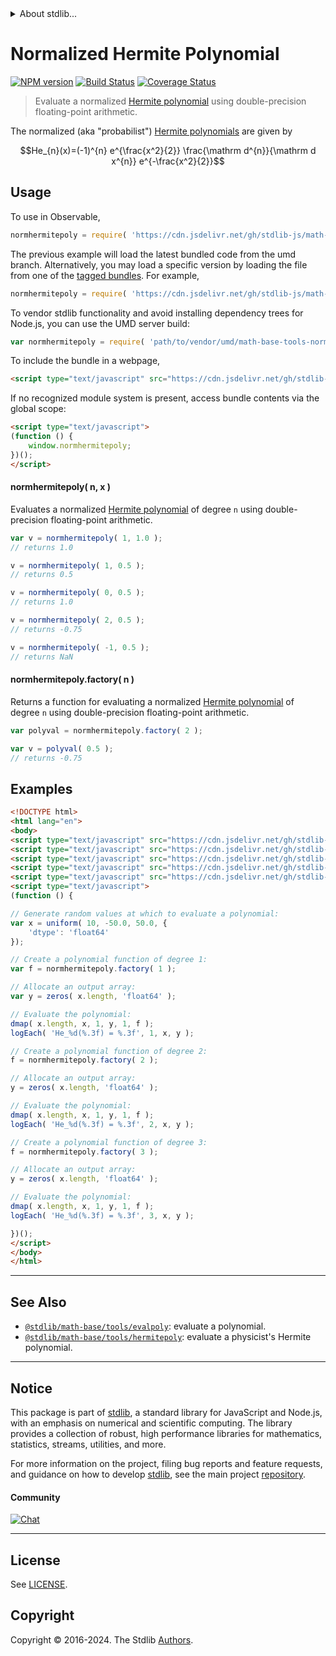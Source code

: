 <!--

@license Apache-2.0

Copyright (c) 2018 The Stdlib Authors.

Licensed under the Apache License, Version 2.0 (the "License");
you may not use this file except in compliance with the License.
You may obtain a copy of the License at

   http://www.apache.org/licenses/LICENSE-2.0

Unless required by applicable law or agreed to in writing, software
distributed under the License is distributed on an "AS IS" BASIS,
WITHOUT WARRANTIES OR CONDITIONS OF ANY KIND, either express or implied.
See the License for the specific language governing permissions and
limitations under the License.

-->


<details>
  <summary>
    About stdlib...
  </summary>
  <p>We believe in a future in which the web is a preferred environment for numerical computation. To help realize this future, we've built stdlib. stdlib is a standard library, with an emphasis on numerical and scientific computation, written in JavaScript (and C) for execution in browsers and in Node.js.</p>
  <p>The library is fully decomposable, being architected in such a way that you can swap out and mix and match APIs and functionality to cater to your exact preferences and use cases.</p>
  <p>When you use stdlib, you can be absolutely certain that you are using the most thorough, rigorous, well-written, studied, documented, tested, measured, and high-quality code out there.</p>
  <p>To join us in bringing numerical computing to the web, get started by checking us out on <a href="https://github.com/stdlib-js/stdlib">GitHub</a>, and please consider <a href="https://opencollective.com/stdlib">financially supporting stdlib</a>. We greatly appreciate your continued support!</p>
</details>

# Normalized Hermite Polynomial

[![NPM version][npm-image]][npm-url] [![Build Status][test-image]][test-url] [![Coverage Status][coverage-image]][coverage-url] <!-- [![dependencies][dependencies-image]][dependencies-url] -->

> Evaluate a normalized [Hermite polynomial][hermite-polynomial] using double-precision floating-point arithmetic.

<!-- Section to include introductory text. Make sure to keep an empty line after the intro `section` element and another before the `/section` close. -->

<section class="intro">

The normalized (aka "probabilist") [Hermite polynomials][hermite-polynomial] are given by

<!-- <equation class="equation" label="eq:normalized_hermite_polynomials" align="center" raw="He_{n}(x)=(-1)^{n} e^{\frac{x^2}{2}} \frac{\mathrm d^{n}}{\mathrm d x^{n}} e^{-\frac{x^2}{2}}" alt="Equation for normalized Hermite polynomials."> -->

```math
He_{n}(x)=(-1)^{n} e^{\frac{x^2}{2}} \frac{\mathrm d^{n}}{\mathrm d x^{n}} e^{-\frac{x^2}{2}}
```

<!-- <div class="equation" align="center" data-raw-text="He_{n}(x)=(-1)^{n} e^{\frac{x^2}{2}} \frac{\mathrm{d}^{n}}{\mathrm{d}x^n} e^{-\frac{x^2}{2}}" data-equation="eq:normalized_hermite_polynomials">
    <img src="https://cdn.jsdelivr.net/gh/stdlib-js/stdlib@bea0101eb61892f160eec8d97dc79188fd937523/lib/node_modules/@stdlib/math/base/tools/normhermitepoly/docs/img/equation_normalized_hermite_polynomials.svg" alt="Equation for normalized Hermite polynomials.">
    <br>
</div> -->

<!-- </equation> -->

</section>

<!-- /.intro -->

<!-- Package usage documentation. -->



<section class="usage">

## Usage

To use in Observable,

```javascript
normhermitepoly = require( 'https://cdn.jsdelivr.net/gh/stdlib-js/math-base-tools-normhermitepoly@umd/browser.js' )
```
The previous example will load the latest bundled code from the umd branch. Alternatively, you may load a specific version by loading the file from one of the [tagged bundles](https://github.com/stdlib-js/math-base-tools-normhermitepoly/tags). For example,

```javascript
normhermitepoly = require( 'https://cdn.jsdelivr.net/gh/stdlib-js/math-base-tools-normhermitepoly@v0.2.2-umd/browser.js' )
```

To vendor stdlib functionality and avoid installing dependency trees for Node.js, you can use the UMD server build:

```javascript
var normhermitepoly = require( 'path/to/vendor/umd/math-base-tools-normhermitepoly/index.js' )
```

To include the bundle in a webpage,

```html
<script type="text/javascript" src="https://cdn.jsdelivr.net/gh/stdlib-js/math-base-tools-normhermitepoly@umd/browser.js"></script>
```

If no recognized module system is present, access bundle contents via the global scope:

```html
<script type="text/javascript">
(function () {
    window.normhermitepoly;
})();
</script>
```

#### normhermitepoly( n, x )

Evaluates a normalized [Hermite polynomial][hermite-polynomial] of degree `n` using double-precision floating-point arithmetic.

```javascript
var v = normhermitepoly( 1, 1.0 );
// returns 1.0

v = normhermitepoly( 1, 0.5 );
// returns 0.5

v = normhermitepoly( 0, 0.5 );
// returns 1.0

v = normhermitepoly( 2, 0.5 );
// returns -0.75

v = normhermitepoly( -1, 0.5 );
// returns NaN
```

#### normhermitepoly.factory( n )

Returns a function for evaluating a normalized [Hermite polynomial][hermite-polynomial] of degree `n` using double-precision floating-point arithmetic.

```javascript
var polyval = normhermitepoly.factory( 2 );

var v = polyval( 0.5 );
// returns -0.75
```

</section>

<!-- /.usage -->

<!-- Package usage notes. Make sure to keep an empty line after the `section` element and another before the `/section` close. -->

<section class="notes">

</section>

<!-- /.notes -->

<!-- Package usage examples. -->

<section class="examples">

## Examples

<!-- eslint no-undef: "error" -->

```html
<!DOCTYPE html>
<html lang="en">
<body>
<script type="text/javascript" src="https://cdn.jsdelivr.net/gh/stdlib-js/random-array-uniform@umd/browser.js"></script>
<script type="text/javascript" src="https://cdn.jsdelivr.net/gh/stdlib-js/array-zeros@umd/browser.js"></script>
<script type="text/javascript" src="https://cdn.jsdelivr.net/gh/stdlib-js/strided-base-dmap@umd/browser.js"></script>
<script type="text/javascript" src="https://cdn.jsdelivr.net/gh/stdlib-js/console-log-each@umd/browser.js"></script>
<script type="text/javascript" src="https://cdn.jsdelivr.net/gh/stdlib-js/math-base-tools-normhermitepoly@umd/browser.js"></script>
<script type="text/javascript">
(function () {

// Generate random values at which to evaluate a polynomial:
var x = uniform( 10, -50.0, 50.0, {
    'dtype': 'float64'
});

// Create a polynomial function of degree 1:
var f = normhermitepoly.factory( 1 );

// Allocate an output array:
var y = zeros( x.length, 'float64' );

// Evaluate the polynomial:
dmap( x.length, x, 1, y, 1, f );
logEach( 'He_%d(%.3f) = %.3f', 1, x, y );

// Create a polynomial function of degree 2:
f = normhermitepoly.factory( 2 );

// Allocate an output array:
y = zeros( x.length, 'float64' );

// Evaluate the polynomial:
dmap( x.length, x, 1, y, 1, f );
logEach( 'He_%d(%.3f) = %.3f', 2, x, y );

// Create a polynomial function of degree 3:
f = normhermitepoly.factory( 3 );

// Allocate an output array:
y = zeros( x.length, 'float64' );

// Evaluate the polynomial:
dmap( x.length, x, 1, y, 1, f );
logEach( 'He_%d(%.3f) = %.3f', 3, x, y );

})();
</script>
</body>
</html>
```

</section>

<!-- /.examples -->

<!-- Section to include cited references. If references are included, add a horizontal rule *before* the section. Make sure to keep an empty line after the `section` element and another before the `/section` close. -->

<section class="references">

</section>

<!-- /.references -->

<!-- Section for related `stdlib` packages. Do not manually edit this section, as it is automatically populated. -->

<section class="related">

* * *

## See Also

-   <span class="package-name">[`@stdlib/math-base/tools/evalpoly`][@stdlib/math/base/tools/evalpoly]</span><span class="delimiter">: </span><span class="description">evaluate a polynomial.</span>
-   <span class="package-name">[`@stdlib/math-base/tools/hermitepoly`][@stdlib/math/base/tools/hermitepoly]</span><span class="delimiter">: </span><span class="description">evaluate a physicist's Hermite polynomial.</span>

</section>

<!-- /.related -->

<!-- Section for all links. Make sure to keep an empty line after the `section` element and another before the `/section` close. -->


<section class="main-repo" >

* * *

## Notice

This package is part of [stdlib][stdlib], a standard library for JavaScript and Node.js, with an emphasis on numerical and scientific computing. The library provides a collection of robust, high performance libraries for mathematics, statistics, streams, utilities, and more.

For more information on the project, filing bug reports and feature requests, and guidance on how to develop [stdlib][stdlib], see the main project [repository][stdlib].

#### Community

[![Chat][chat-image]][chat-url]

---

## License

See [LICENSE][stdlib-license].


## Copyright

Copyright &copy; 2016-2024. The Stdlib [Authors][stdlib-authors].

</section>

<!-- /.stdlib -->

<!-- Section for all links. Make sure to keep an empty line after the `section` element and another before the `/section` close. -->

<section class="links">

[npm-image]: http://img.shields.io/npm/v/@stdlib/math-base-tools-normhermitepoly.svg
[npm-url]: https://npmjs.org/package/@stdlib/math-base-tools-normhermitepoly

[test-image]: https://github.com/stdlib-js/math-base-tools-normhermitepoly/actions/workflows/test.yml/badge.svg?branch=v0.2.2
[test-url]: https://github.com/stdlib-js/math-base-tools-normhermitepoly/actions/workflows/test.yml?query=branch:v0.2.2

[coverage-image]: https://img.shields.io/codecov/c/github/stdlib-js/math-base-tools-normhermitepoly/main.svg
[coverage-url]: https://codecov.io/github/stdlib-js/math-base-tools-normhermitepoly?branch=main

<!--

[dependencies-image]: https://img.shields.io/david/stdlib-js/math-base-tools-normhermitepoly.svg
[dependencies-url]: https://david-dm.org/stdlib-js/math-base-tools-normhermitepoly/main

-->

[chat-image]: https://img.shields.io/gitter/room/stdlib-js/stdlib.svg
[chat-url]: https://app.gitter.im/#/room/#stdlib-js_stdlib:gitter.im

[stdlib]: https://github.com/stdlib-js/stdlib

[stdlib-authors]: https://github.com/stdlib-js/stdlib/graphs/contributors

[umd]: https://github.com/umdjs/umd
[es-module]: https://developer.mozilla.org/en-US/docs/Web/JavaScript/Guide/Modules

[deno-url]: https://github.com/stdlib-js/math-base-tools-normhermitepoly/tree/deno
[deno-readme]: https://github.com/stdlib-js/math-base-tools-normhermitepoly/blob/deno/README.md
[umd-url]: https://github.com/stdlib-js/math-base-tools-normhermitepoly/tree/umd
[umd-readme]: https://github.com/stdlib-js/math-base-tools-normhermitepoly/blob/umd/README.md
[esm-url]: https://github.com/stdlib-js/math-base-tools-normhermitepoly/tree/esm
[esm-readme]: https://github.com/stdlib-js/math-base-tools-normhermitepoly/blob/esm/README.md
[branches-url]: https://github.com/stdlib-js/math-base-tools-normhermitepoly/blob/main/branches.md

[stdlib-license]: https://raw.githubusercontent.com/stdlib-js/math-base-tools-normhermitepoly/main/LICENSE

[hermite-polynomial]: https://en.wikipedia.org/wiki/Hermite_polynomials

<!-- <related-links> -->

[@stdlib/math/base/tools/evalpoly]: https://github.com/stdlib-js/math-base-tools-evalpoly/tree/umd

[@stdlib/math/base/tools/hermitepoly]: https://github.com/stdlib-js/math-base-tools-hermitepoly/tree/umd

<!-- </related-links> -->

</section>

<!-- /.links -->
